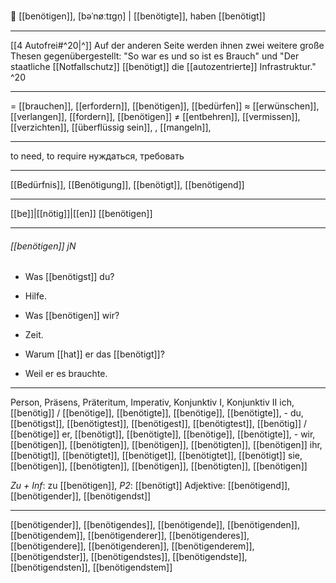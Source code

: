🤔 [[benötigen]], [bəˈnøːtɪɡn̩] | [[benötigte]], haben [[benötigt]]

---
[[4 Autofrei#^20|^]]  Auf der anderen Seite werden ihnen zwei weitere große Thesen gegenübergestellt: "So war es und so ist es Brauch" und "Der staatliche [[Notfallschutz]] [[benötigt]] die [[autozentrierte]] Infrastruktur." ^20

---
= [[brauchen]], [[erfordern]], [[benötigen]],  [[bedürfen]]
≈ [[erwünschen]], [[verlangen]], [[fordern]], [[benötigen]]
≠ [[entbehren]], [[vermissen]], [[verzichten]], [[überflüssig sein]], , [[mangeln]],

---
to need, to require
нуждаться, требовать

---
[[Bedürfnis]], [[Benötigung]], [[benötigt]], [[benötigend]]

---
[[be]]|[[nötig]]|[[en]]
[[benötigen]]


---
###### [[benötigen]] jN
- Was [[benötigst]] du?
- Hilfe.

- Was [[benötigen]] wir?
- Zeit.

- Warum [[hat]] er das [[benötigt]]?
- Weil er es brauchte.

---
Person, Präsens, Präteritum, Imperativ, Konjunktiv I,  Konjunktiv II 
ich, [[benötig]] / [[benötige]], [[benötigte]], [[benötige]], [[benötigte]], -
du, [[benötigst]], [[benötigtest]], [[benötigest]], [[benötigtest]], [[benötig]] / [[benötige]]
er, [[benötigt]], [[benötigte]], [[benötige]], [[benötigte]], -
wir, [[benötigen]], [[benötigten]], [[benötigen]], [[benötigten]], [[benötigen]]
ihr, [[benötigt]], [[benötigtet]], [[benötiget]], [[benötigtet]], [[benötigt]]
sie, [[benötigen]], [[benötigten]], [[benötigen]], [[benötigten]], [[benötigen]]

*Zu + Inf*: zu [[benötigen]], *P2*: [[benötigt]]
Adjektive: [[benötigend]], [[benötigender]], [[benötigendst]]

---
[[benötigender]], [[benötigendes]], [[benötigende]], [[benötigenden]], [[benötigendem]], [[benötigenderer]], [[benötigenderes]], [[benötigendere]], [[benötigenderen]], [[benötigenderem]], [[benötigendster]], [[benötigendstes]], [[benötigendste]], [[benötigendsten]], [[benötigendstem]]